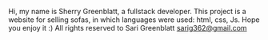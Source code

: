 Hi, my name is Sherry Greenblatt, a fullstack developer.
This project is a website for selling sofas, in which languages ​​were used: html, css, Js.
Hope you enjoy it :)
All rights reserved to Sari Greenblatt sarig362@gmail.com
